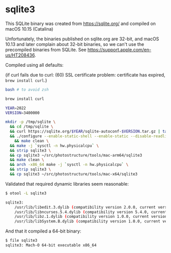 # sqlite3

This SQLite binary was created from
<https://sqlite.org/> and compiled on macOS
10.15 (Catalina)

Unfortunately, the binaries published on sqlite.org are 32-bit, and macOS 10.13
and later complain about 32-bit binaries, so we can't use the precompiled
binaries from SQLite. See <https://support.apple.com/en-us/HT208436>.

Compiled using all defaults:

(if curl fails due to curl: (60) SSL certificate problem: certificate has expired, `brew install curl`.)

```sh
bash # to avoid zsh

brew install curl

YEAR=2022
VERSION=3400000

mkdir -p /tmp/sqlite \
  && cd /tmp/sqlite \
  && curl https://sqlite.org/$YEAR/sqlite-autoconf-$VERSION.tar.gz | tar -xz --strip 1 \
  && ./configure --enable-static-shell --enable-static --disable-readline --disable-shared \
	&& make clean \
  && make -j `sysctl -n hw.physicalcpu` \
  && strip sqlite3 \
  && cp sqlite3 ~/src/photostructure/tools/mac-arm64/sqlite3
  && make clean \
  && arch -x86_64 make -j `sysctl -n hw.physicalcpu` \
  && strip sqlite3 \
  && cp sqlite3 ~/src/photostructure/tools/mac-x64/sqlite3
```

Validated that required dynamic libraries seem reasonable:

```sh
$ otool -L sqlite3

sqlite3:
	/usr/lib/libedit.3.dylib (compatibility version 2.0.0, current version 3.0.0)
	/usr/lib/libncurses.5.4.dylib (compatibility version 5.4.0, current version 5.4.0)
	/usr/lib/libz.1.dylib (compatibility version 1.0.0, current version 1.2.5)
	/usr/lib/libSystem.B.dylib (compatibility version 1.0.0, current version 1226.10.1)
```

And that it compiled a 64-bit binary:

```sh
$ file sqlite3
sqlite3: Mach-O 64-bit executable x86_64
```
